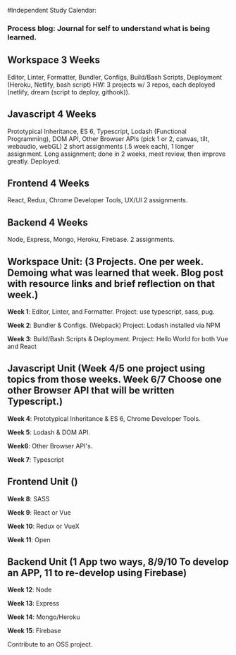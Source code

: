 #Independent Study Calendar:

### Process blog: Journal for self to understand what is being learned.

## Workspace 3 Weeks
Editor, Linter, Formatter, Bundler, Configs, Build/Bash Scripts, Deployment (Heroku, Netlify, bash script) HW: 3 projects w/ 3 repos, each deployed (netlify, dream (script to deploy, githook)).

## Javascript 4 Weeks
Prototypical Inheritance, ES 6, Typescript, Lodash (Functional Programming), DOM API, Other Browser APIs (pick 1 or 2, canvas, tilt, webaudio, webGL) 2 short assignments (.5 week each), 1 longer assignment. Long assignment; done in 2 weeks, meet review, then improve greatly. Deployed.

## Frontend 4 Weeks
React, Redux, Chrome Developer Tools, UX/UI
2 assignments.

## Backend 4 Weeks
Node, Express, Mongo, Heroku, Firebase.
2 assignments. 


## Workspace Unit: (3 Projects. One per week. Demoing what was learned that week. Blog post with resource links and brief reflection on that week.)
**Week 1**: Editor, Linter, and Formatter. Project: use typescript, sass, pug.

**Week 2**: Bundler & Configs. (Webpack) Project: Lodash installed via NPM

**Week 3**: Build/Bash Scripts & Deployment. Project: Hello World for both Vue and React

## Javascript Unit (Week 4/5 one project using topics from those weeks. Week 6/7 Choose one other Browser API that will be written Typescript.)
**Week 4**: Prototypical Inheritance & ES 6, Chrome Developer Tools.

**Week 5**: Lodash & DOM API.

**Week6**: Other Browser API's.

**Week 7**: Typescript

## Frontend Unit ()
**Week 8**: SASS

**Week 9**: React or Vue

**Week 10**: Redux or VueX

**Week 11**: Open

## Backend Unit (1 App two ways, 8/9/10 To develop an APP, 11 to re-develop using Firebase)
**Week 12**: Node

**Week 13**: Express

**Week 14**: Mongo/Heroku

**Week 15**: Firebase



Contribute to an OSS project.